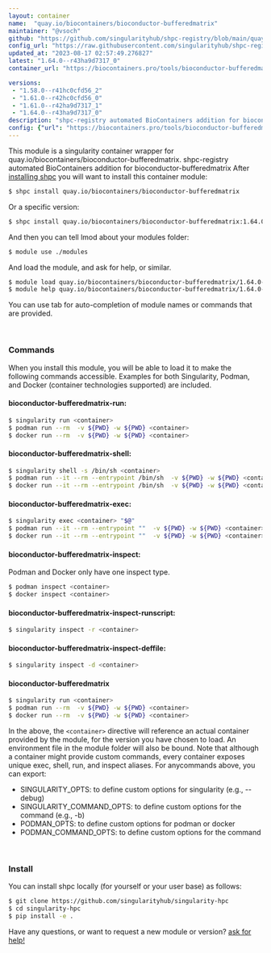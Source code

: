 ```yaml
---
layout: container
name:  "quay.io/biocontainers/bioconductor-bufferedmatrix"
maintainer: "@vsoch"
github: "https://github.com/singularityhub/shpc-registry/blob/main/quay.io/biocontainers/bioconductor-bufferedmatrix/container.yaml"
config_url: "https://raw.githubusercontent.com/singularityhub/shpc-registry/main/quay.io/biocontainers/bioconductor-bufferedmatrix/container.yaml"
updated_at: "2023-08-17 02:57:49.276827"
latest: "1.64.0--r43ha9d7317_0"
container_url: "https://biocontainers.pro/tools/bioconductor-bufferedmatrix"

versions:
 - "1.58.0--r41hc0cfd56_2"
 - "1.61.0--r42hc0cfd56_0"
 - "1.61.0--r42ha9d7317_1"
 - "1.64.0--r43ha9d7317_0"
description: "shpc-registry automated BioContainers addition for bioconductor-bufferedmatrix"
config: {"url": "https://biocontainers.pro/tools/bioconductor-bufferedmatrix", "maintainer": "@vsoch", "description": "shpc-registry automated BioContainers addition for bioconductor-bufferedmatrix", "latest": {"1.64.0--r43ha9d7317_0": "sha256:7bb12521b86e462d85e73a62673ffbe91f2fdad6a930bfbba3cfe34a773a41bd"}, "tags": {"1.58.0--r41hc0cfd56_2": "sha256:481ee9df52cef21e06e72d921773b07ae900aa6234097faaa1950f31bf596196", "1.61.0--r42hc0cfd56_0": "sha256:006c7055a553badf0e38a814058946eab3d5c117b352ff749934a91936c9c850", "1.61.0--r42ha9d7317_1": "sha256:e17f5dcfe47d61ab35512e2552af02acf0d98b531fbca6490d22458d4bd7a234", "1.64.0--r43ha9d7317_0": "sha256:7bb12521b86e462d85e73a62673ffbe91f2fdad6a930bfbba3cfe34a773a41bd"}, "docker": "quay.io/biocontainers/bioconductor-bufferedmatrix"}
---
```


This module is a singularity container wrapper for quay.io/biocontainers/bioconductor-bufferedmatrix.
shpc-registry automated BioContainers addition for bioconductor-bufferedmatrix
After [installing shpc](#install) you will want to install this container module:


```bash
$ shpc install quay.io/biocontainers/bioconductor-bufferedmatrix
```

Or a specific version:

```bash
$ shpc install quay.io/biocontainers/bioconductor-bufferedmatrix:1.64.0--r43ha9d7317_0
```

And then you can tell lmod about your modules folder:

```bash
$ module use ./modules
```

And load the module, and ask for help, or similar.

```bash
$ module load quay.io/biocontainers/bioconductor-bufferedmatrix/1.64.0--r43ha9d7317_0
$ module help quay.io/biocontainers/bioconductor-bufferedmatrix/1.64.0--r43ha9d7317_0
```

You can use tab for auto-completion of module names or commands that are provided.

<br>

### Commands

When you install this module, you will be able to load it to make the following commands accessible.
Examples for both Singularity, Podman, and Docker (container technologies supported) are included.

#### bioconductor-bufferedmatrix-run:

```bash
$ singularity run <container>
$ podman run --rm  -v ${PWD} -w ${PWD} <container>
$ docker run --rm  -v ${PWD} -w ${PWD} <container>
```

#### bioconductor-bufferedmatrix-shell:

```bash
$ singularity shell -s /bin/sh <container>
$ podman run --it --rm --entrypoint /bin/sh  -v ${PWD} -w ${PWD} <container>
$ docker run --it --rm --entrypoint /bin/sh  -v ${PWD} -w ${PWD} <container>
```

#### bioconductor-bufferedmatrix-exec:

```bash
$ singularity exec <container> "$@"
$ podman run --it --rm --entrypoint ""  -v ${PWD} -w ${PWD} <container> "$@"
$ docker run --it --rm --entrypoint ""  -v ${PWD} -w ${PWD} <container> "$@"
```

#### bioconductor-bufferedmatrix-inspect:

Podman and Docker only have one inspect type.

```bash
$ podman inspect <container>
$ docker inspect <container>
```

#### bioconductor-bufferedmatrix-inspect-runscript:

```bash
$ singularity inspect -r <container>
```

#### bioconductor-bufferedmatrix-inspect-deffile:

```bash
$ singularity inspect -d <container>
```



#### bioconductor-bufferedmatrix

```bash
$ singularity run <container>
$ podman run --rm  -v ${PWD} -w ${PWD} <container>
$ docker run --rm  -v ${PWD} -w ${PWD} <container>
```


In the above, the `<container>` directive will reference an actual container provided
by the module, for the version you have chosen to load. An environment file in the
module folder will also be bound. Note that although a container
might provide custom commands, every container exposes unique exec, shell, run, and
inspect aliases. For anycommands above, you can export:

 - SINGULARITY_OPTS: to define custom options for singularity (e.g., --debug)
 - SINGULARITY_COMMAND_OPTS: to define custom options for the command (e.g., -b)
 - PODMAN_OPTS: to define custom options for podman or docker
 - PODMAN_COMMAND_OPTS: to define custom options for the command

<br>

### Install

You can install shpc locally (for yourself or your user base) as follows:

```bash
$ git clone https://github.com/singularityhub/singularity-hpc
$ cd singularity-hpc
$ pip install -e .
```

Have any questions, or want to request a new module or version? [ask for help!](https://github.com/singularityhub/singularity-hpc/issues)